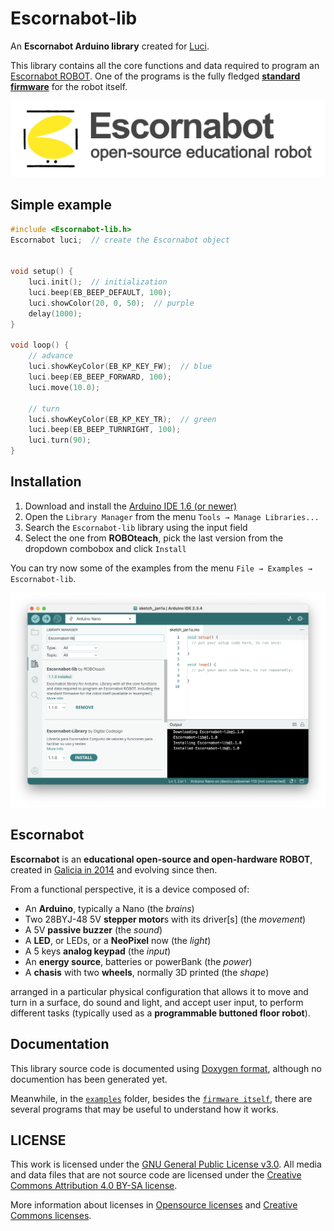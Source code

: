 # Escornabot-lib
An **Escornabot Arduino library** created for [Luci](https://github.com/roboteach-es/escornabot-luci).

This library contains all the core functions and data required to program an [Escornabot ROBOT](https://roboteach.es/escornabot). One of the programs is the fully fledged [**standard firmware**](examples/Firmware-Luci/) for the robot itself.

![Escornabot-REOS](images/Escornabot-OSER.svg)

## Simple example

```cpp
#include <Escornabot-lib.h>
Escornabot luci;  // create the Escornabot object


void setup() {
	luci.init();  // initialization
	luci.beep(EB_BEEP_DEFAULT, 100);
	luci.showColor(20, 0, 50);  // purple
	delay(1000);
}

void loop() {
	// advance
	luci.showKeyColor(EB_KP_KEY_FW);  // blue
	luci.beep(EB_BEEP_FORWARD, 100);
	luci.move(10.0);

	// turn
	luci.showKeyColor(EB_KP_KEY_TR);  // green
	luci.beep(EB_BEEP_TURNRIGHT, 100);
	luci.turn(90);
}
```

## Installation

1.  Download and install the [Arduino IDE 1.6 (or newer)](https://www.arduino.cc/en/software)
2.  Open the `Library Manager` from the menu `Tools → Manage Libraries...`
3.  Search the `Escornabot-lib` library using the input field
4.  Select the one from **ROBOteach**, pick the last version from the dropdown combobox and click `Install`

You can try now some of the examples from the menu `File → Examples → Escornabot-lib`.

![Arduino2-libraries](images/Arduino2-libraries.png)


## Escornabot
**Escornabot** is an **educational open-source and open-hardware ROBOT**, created in [Galicia in 2014](https://oshwdem.org/2014/11/se-acabo-pulpo/) and evolving since then.

From a functional perspective, it is a device composed of:

* An **Arduino**, typically a Nano (the *brains*)
* Two 28BYJ-48 5V **stepper motor**s with its driver[s] (the *movement*)
* A 5V **passive buzzer** (the *sound*)
* A **LED**, or LEDs, or a **NeoPixel** now (the *light*)
* A 5 keys **analog keypad** (the *input*)
* An **energy source**, batteries or powerBank (the *power*)
* A **chasis** with two **wheels**, normally 3D printed (the *shape*)

arranged in a particular physical configuration that allows it to move and turn in a surface, do sound and light, and accept user input, to perform different tasks (typically used as a **programmable buttoned floor robot**).


## Documentation
This library source code is documented using [Doxygen format](https://www.doxygen.org/manual/commands.html), although no documention has been generated yet.

Meanwhile, in the [`examples`](examples/) folder, besides the [`firmware itself`](examples/Firmware-Luci/), there are several programs that may be useful to understand how it works.


## LICENSE

This work is licensed under the [GNU General Public License v3.0](LICENSE). All media and data files that are not source code are licensed under the [Creative Commons Attribution 4.0 BY-SA license](LICENSE-CCBYSA40).

More information about licenses in [Opensource licenses](https://opensource.org/licenses/) and [Creative Commons licenses](https://creativecommons.org/licenses/).
